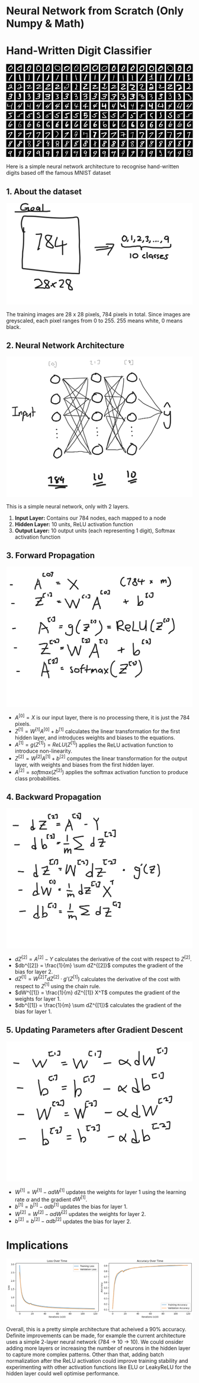 # Neural Network from Scratch (Only Numpy & Math)

# Hand-Written Digit Classifier

![alt text](https://github.com/jingieboy/Neural_Network_From_Scratch/blob/main/ignore_img/MNIST_dataset_example.png)

Here is a simple neural network architecture to recognise hand-written digits based off the famous MNIST dataset

## 1. About the dataset

![alt text](https://github.com/jingieboy/Neural_Network_From_Scratch/blob/main/ignore_img/goal.png)

The training images are 28 x 28 pixels, 784 pixels in total. Since images are greyscaled, each pixel ranges from 0 to 255. 255 means white, 0 means black. 

## 2. Neural Network Architecture

![alt text](https://github.com/jingieboy/Neural_Network_From_Scratch/blob/main/ignore_img/architecture.png)

This is a simple neural network, only with 2 layers.
1. **Input Layer:** Contains our 784 nodes, each mapped to a node
2. **Hidden Layer:** 10 units, ReLU activation function
3. **Output Layer:** 10 output units (each representing 1 digit), Softmax activation function

## 3. Forward Propagation

![alt text](https://github.com/jingieboy/Neural_Network_From_Scratch/blob/main/ignore_img/forward_prop.png)

- $A^{[0]} = X$ is our input layer, there is no processing there, it is just the 784 pixels.
- $Z^{[1]} = W^{[1]} A^{[0]} + b^{[1]}$ calculates the linear transformation for the first hidden layer, and introduces weights and biases to the equations.
- $A^{[1]} = g(Z^{[1]}) = ReLU(Z^{[1]})$ applies the ReLU activation function to introduce non-linearity.
- $Z^{[2]} = W^{[2]} A^{[1]} + b^{[2]}$ computes the linear transformation for the output layer, with weights and biases from the first hidden layer.
- $A^{[2]} = softmax(Z^{[2]})$ applies the softmax activation function to produce class probabilities.

## 4. Backward Propagation

![alt text](https://github.com/jingieboy/Neural_Network_From_Scratch/blob/main/ignore_img/backward_prop.png)

- $dZ^{[2]} = A^{[2]} - Y$ calculates the derivative of the cost with respect to $Z^{[2]}$.
- $db^{[2]} = \frac{1}{m} \sum dZ^{[2]}$ computes the gradient of the bias for layer 2.
- $dZ^{[1]} = W^{[2]T} dZ^{[2]} \cdot g'(Z^{[1]})$ calculates the derivative of the cost with respect to $Z^{[1]}$ using the chain rule.
- $dW^{[1]} = \frac{1}{m} dZ^{[1]} X^T$ computes the gradient of the weights for layer 1.
- $db^{[1]} = \frac{1}{m} \sum dZ^{[1]}$ calculates the gradient of the bias for layer 1.

## 5. Updating Parameters after Gradient Descent

![alt text](https://github.com/jingieboy/Neural_Network_From_Scratch/blob/main/ignore_img/params.png)

- $W^{[1]} = W^{[1]} - \alpha dW^{[1]}$ updates the weights for layer 1 using the learning rate $\alpha$ and the gradient $dW^{[1]}$.
- $b^{[1]} = b^{[1]} - \alpha db^{[1]}$ updates the bias for layer 1.
- $W^{[2]} = W^{[2]} - \alpha dW^{[2]}$ updates the weights for layer 2.
- $b^{[2]} = b^{[2]} - \alpha db^{[2]}$ updates the bias for layer 2.

# Implications

![alt text](https://github.com/jingieboy/Neural_Network_From_Scratch/blob/main/ignore_img/train_loss.png)

Overall, this is a pretty simple architecture that acheived a 90% accuracy. Definite improvements can be made, for example the current architecture uses a simple 2-layer neural network (784 -> 10 -> 10). We could onsider adding more layers or increasing the number of neurons in the hidden layer to capture more complex patterns. Other than that, adding batch normalization after the ReLU activation could improve training stability
and experimenting with other activation functions like ELU or LeakyReLU for the hidden layer could well optimise performance. 






